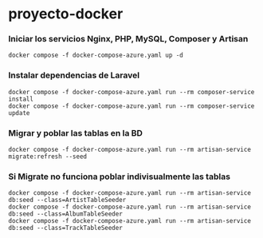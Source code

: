 # proyecto-docker

### Iniciar los servicios Nginx, PHP, MySQL, Composer y Artisan

```
docker compose -f docker-compose-azure.yaml up -d
```

### Instalar dependencias de Laravel

```
docker compose -f docker-compose-azure.yaml run --rm composer-service install
docker compose -f docker-compose-azure.yaml run --rm composer-service update
```

### Migrar y poblar las tablas en la BD

```
docker compose -f docker-compose-azure.yaml run --rm artisan-service migrate:refresh --seed
```

### Si Migrate no funciona poblar indivisualmente las tablas

```
docker compose -f docker-compose-azure.yaml run --rm artisan-service db:seed --class=ArtistTableSeeder
docker compose -f docker-compose-azure.yaml run --rm artisan-service db:seed --class=AlbumTableSeeder
docker compose -f docker-compose-azure.yaml run --rm artisan-service db:seed --class=TrackTableSeeder
```